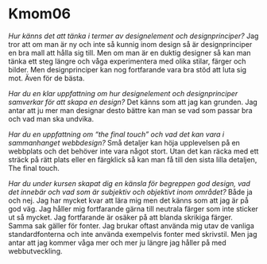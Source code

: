 Kmom06
===============================

*Hur känns det att tänka i termer av designelement och designprinciper?*
Jag tror att om man är ny och inte så kunnig inom design så är designprinciper en bra mall att hålla sig till. Men om man är en duktig designer så kan man tänka ett steg längre och våga experimentera med olika stilar, färger och bilder. Men designprinciper kan nog fortfarande vara bra stöd att luta sig mot. Även för de bästa.

*Har du en klar uppfattning om hur designelement och designprinciper samverkar för att skapa en design?*
Det känns som att jag kan grunden. Jag antar att ju mer man designar desto bättre kan man se vad som passar bra och vad man ska undvika.

*Har du en uppfattning om “the final touch” och vad det kan vara i sammanhanget webbdesign?*
Små detaljer kan höja upplevelsen på en webbplats och det behöver inte vara något stort. Utan det kan räcka med ett sträck på rätt plats eller en färgklick så kan man få till den sista lilla detaljen, The final touch.

*Har du under kursen skapat dig en känsla för begreppen god design, vad det innebär och vad som är subjektiv och
objektivt inom området?*
Både ja och nej. Jag har mycket kvar att lära mig men det känns som att jag är på god väg. Jag håller mig fortfarande gärna till neutrala färger som inte sticker ut så mycket. Jag fortfarande är osäker på att blanda skrikiga färger. Samma sak gäller för fonter. Jag brukar oftast använda mig utav de vanliga standardfonterna och inte använda exempelvis fonter med skrivstil. Men jag antar att jag kommer våga mer och mer ju längre jag håller på med webbutveckling.
